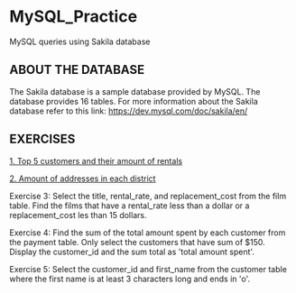 # MySQL_Practice
MySQL queries using Sakila database 

## ABOUT THE DATABASE
The Sakila database is a sample database provided by MySQL. The database provides 16 tables.
For more information about the Sakila database refer to this link: https://dev.mysql.com/doc/sakila/en/ 

## EXERCISES
[1. Top 5 customers and their amount of rentals](https://github.com/charinafaye7/MySQL_Practice/blob/main/Top_Customers%20_Rentals.sql)

[2. Amount of addresses in each district](https://github.com/charinafaye7/MySQL_Practice/blob/main/2.%20Amount_of_Addresses.sql)

Exercise 3: Select the title, rental_rate, and replacement_cost from the film table. Find the films that have a rental_rate less than a dollar or a replacement_cost les than 15 dollars.

Exercise 4: Find the sum of the total amount spent by each customer from the payment table. Only select the customers that have sum of $150. Display the customer_id and the sum total as 'total amount spent'.

Exercise 5: Select the customer_id and first_name from the customer table where the first name is at least 3 characters long and ends in 'o'.
